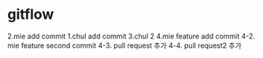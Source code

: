 # gitflow

2.mie add commit
1.chul add commit
3.chul 2
4.mie feature add commit
4-2. mie feature second commit
4-3. pull request 추가
4-4. pull request2 추가

